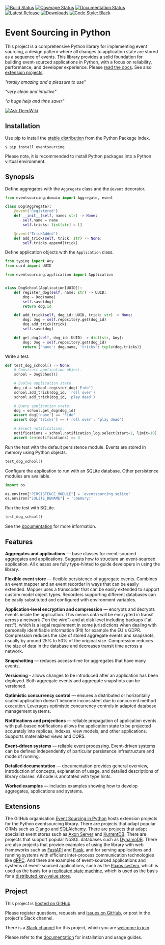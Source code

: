 [![Build Status](https://github.com/pyeventsourcing/eventsourcing/actions/workflows/runtests.yaml/badge.svg?branch=9.4)](https://github.com/pyeventsourcing/eventsourcing)
[![Coverage Status](https://coveralls.io/repos/github/pyeventsourcing/eventsourcing/badge.svg?branch=main)](https://coveralls.io/github/pyeventsourcing/eventsourcing?branch=main)
[![Documentation Status](https://readthedocs.org/projects/eventsourcing/badge/?version=stable)](https://eventsourcing.readthedocs.io/en/stable/)
[![Latest Release](https://badge.fury.io/py/eventsourcing.svg)](https://pypi.org/project/eventsourcing/)
[![Downloads](https://static.pepy.tech/personalized-badge/eventsourcing?period=total&units=international_system&left_color=grey&right_color=brightgreen&left_text=downloads)](https://pypistats.org/packages/eventsourcing)
[![Code Style: Black](https://img.shields.io/badge/code%20style-black-000000.svg)](https://github.com/psf/black)


# Event Sourcing in Python

This project is a comprehensive Python library for implementing event sourcing, a design pattern where all
changes to application state are stored as a sequence of events. This library provides a solid foundation
for building event-sourced applications in Python, with a focus on reliability, performance, and developer
experience. Please [read the docs](https://eventsourcing.readthedocs.io/). See also [extension projects](https://github.com/pyeventsourcing).

*"totally amazing and a pleasure to use"*

*"very clean and intuitive"*

*"a huge help and time saver"*

[![Ask DeepWiki](https://deepwiki.com/badge.svg)](https://deepwiki.com/pyeventsourcing/eventsourcing)


## Installation

Use pip to install the [stable distribution](https://pypi.org/project/eventsourcing/)
from the Python Package Index.

    $ pip install eventsourcing

Please note, it is recommended to install Python
packages into a Python virtual environment.


## Synopsis

Define aggregates with the `Aggregate` class and the `@event` decorator.

```python
from eventsourcing.domain import Aggregate, event

class Dog(Aggregate):
    @event('Registered')
    def __init__(self, name: str) -> None:
        self.name = name
        self.tricks: list[str] = []

    @event('TrickAdded')
    def add_trick(self, trick: str) -> None:
        self.tricks.append(trick)
```

Define application objects with the `Application` class.

```python
from typing import Any
from uuid import UUID

from eventsourcing.application import Application


class DogSchool(Application[UUID]):
    def register_dog(self, name: str) -> UUID:
        dog = Dog(name)
        self.save(dog)
        return dog.id

    def add_trick(self, dog_id: UUID, trick: str) -> None:
        dog: Dog = self.repository.get(dog_id)
        dog.add_trick(trick)
        self.save(dog)

    def get_dog(self, dog_id: UUID) -> dict[str, Any]:
        dog: Dog = self.repository.get(dog_id)
        return {'name': dog.name, 'tricks': tuple(dog.tricks)}
```

Write a test.

```python
def test_dog_school() -> None:
    # Construct application object.
    school = DogSchool()

    # Evolve application state.
    dog_id = school.register_dog('Fido')
    school.add_trick(dog_id, 'roll over')
    school.add_trick(dog_id, 'play dead')

    # Query application state.
    dog = school.get_dog(dog_id)
    assert dog['name'] == 'Fido'
    assert dog['tricks'] == ('roll over', 'play dead')

    # Select notifications.
    notifications = school.notification_log.select(start=1, limit=10)
    assert len(notifications) == 3
```

Run the test with the default persistence module. Events are stored
in memory using Python objects.

```python
test_dog_school()
```

Configure the application to run with an SQLite database. Other persistence modules are available.

```python
import os

os.environ["PERSISTENCE_MODULE"] = 'eventsourcing.sqlite'
os.environ["SQLITE_DBNAME"] = ':memory:'
```

Run the test with SQLite.

```python
test_dog_school()
```

See the [documentation](https://eventsourcing.readthedocs.io/) for more information.


## Features

**Aggregates and applications** — base classes for event-sourced aggregates
and applications. Suggests how to structure an event-sourced application. All
classes are fully type-hinted to guide developers in using the library.

**Flexible event store** — flexible persistence of aggregate events. Combines
an event mapper and an event recorder in ways that can be easily extended.
Mapper uses a transcoder that can be easily extended to support custom
model object types. Recorders supporting different databases can be easily
substituted and configured with environment variables.

**Application-level encryption and compression** — encrypts and decrypts events inside the
application. This means data will be encrypted in transit across a network ("on the wire")
and at disk level including backups ("at rest"), which is a legal requirement in some
jurisdictions when dealing with personally identifiable information (PII) for example
the EU's GDPR. Compression reduces the size of stored aggregate events and snapshots, usually
by around 25% to 50% of the original size. Compression reduces the size of data
in the database and decreases transit time across a network.

**Snapshotting** — reduces access-time for aggregates that have many events.

**Versioning** - allows changes to be introduced after an application
has been deployed. Both aggregate events and aggregate snapshots can be versioned.

**Optimistic concurrency control** — ensures a distributed or horizontally scaled
application doesn't become inconsistent due to concurrent method execution. Leverages
optimistic concurrency controls in adapted database management systems.

**Notifications and projections** — reliable propagation of application
events with pull-based notifications allows the application state to be
projected accurately into replicas, indexes, view models, and other applications.
Supports materialized views and CQRS.

**Event-driven systems** — reliable event processing. Event-driven systems
can be defined independently of particular persistence infrastructure and mode of
running.

**Detailed documentation** — documentation provides general overview, introduction
of concepts, explanation of usage, and detailed descriptions of library classes.
All code is annotated with type hints.

**Worked examples** — includes examples showing how to develop aggregates, applications
and systems.


## Extensions

The GitHub organisation
[Event Sourcing in Python](https://github.com/pyeventsourcing)
hosts extension projects for the Python eventsourcing library.
There are projects that adapt popular ORMs such as
[Django](https://github.com/pyeventsourcing/eventsourcing-django#readme)
and [SQLAlchemy](https://github.com/pyeventsourcing/eventsourcing-sqlalchemy#readme).
There are projects that adapt specialist event stores such as
[Axon Server](https://github.com/pyeventsourcing/eventsourcing-axonserver#readme) and
[KurrentDB](https://github.com/pyeventsourcing/eventsourcing-kurrentdb#readme).
There are projects that support popular NoSQL databases such as
[DynamoDB](https://github.com/pyeventsourcing/eventsourcing-dynamodb#readme).
There are also projects that provide examples of using the
library with web frameworks such as
[FastAPI](https://github.com/pyeventsourcing/example-fastapi#readme)
and [Flask](https://github.com/pyeventsourcing/example-flask#readme),
and for serving applications and running systems with efficient
inter-process communication technologies like [gRPC](https://github.com/pyeventsourcing/eventsourcing-grpc#readme).
And there are examples of event-sourced applications and systems
of event-sourced applications, such as the
[Paxos system](https://github.com/pyeventsourcing/example-paxos#readme),
which is used as the basis for a
[replicated state machine](https://github.com/pyeventsourcing/example-paxos/tree/master/replicatedstatemachine),
which is used as the basis for a
[distributed key-value store](https://github.com/pyeventsourcing/example-paxos/tree/master/keyvaluestore).

## Project

This project is [hosted on GitHub](https://github.com/pyeventsourcing/eventsourcing).

Please register questions, requests and
[issues on GitHub](https://github.com/pyeventsourcing/eventsourcing/issues),
or post in the project's Slack channel.

There is a [Slack channel](https://join.slack.com/t/eventsourcinginpython/shared_invite/zt-3hogb36o-LCvKd4Rz8JMALoLSl_pQ8g)
for this project, which you are [welcome to join](https://join.slack.com/t/eventsourcinginpython/shared_invite/zt-3hogb36o-LCvKd4Rz8JMALoLSl_pQ8g).

Please refer to the [documentation](https://eventsourcing.readthedocs.io/) for installation and usage guides.


